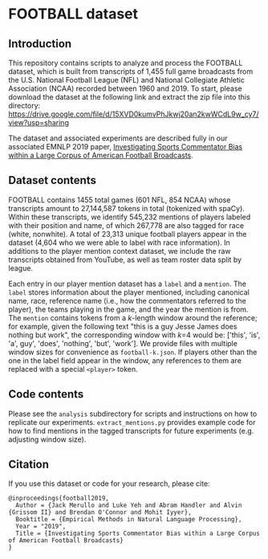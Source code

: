 # FOOTBALL dataset

## Introduction

This repository contains scripts to analyze and process the FOOTBALL dataset, which is built from transcripts of 1,455 full game broadcasts from the U.S. National Football League (NFL) and National Collegiate Athletic Association (NCAA) recorded between 1960 and 2019. To start, please download the dataset at the following link and extract the zip file into this directory:
https://drive.google.com/file/d/15XVD0kumvPhJkwj20an2kwWCdL9w_cy7/view?usp=sharing 

The dataset and associated experiments are described fully in our associated EMNLP 2019 paper, [Investigating Sports Commentator Bias within a Large Corpus of American Football Broadcasts](https://arxiv.org/abs/1909.03343).

## Dataset contents
FOOTBALL contains 1455 total games (601 NFL, 854 NCAA) whose transcripts amount to 27,144,587 tokens in total (tokenized with spaCy). Within these transcripts, we identify 545,232 mentions of players labeled with their position and name, of which 267,778 are also tagged for race (white, nonwhite). A total of 23,313 unique football players appear in the dataset (4,604 who we were able to label with race information). In additions to the player mention context dataset, we include the raw transcripts obtained from YouTube, as well as team roster data split by league. 

Each entry in our player mention dataset has a `label` and a `mention`. The `label` stores information about the player mentioned, including canonical name, race, reference name (i.e., how the commentators referred to the player), the teams playing in the game, and the year the mention is from. The `mention` contains tokens from a *k*-length window around the reference; for example, given the following text "this is a guy Jesse James does nothing but work", the corresponding window with *k*=4 would be: ['this', 'is', 'a', guy', 'does', 'nothing', 'but', 'work']. We provide files with multiple window sizes for convenience as `football-k.json`. If players other than the one in the label field appear in the window, any references to them are replaced with a special `<player>` token.

## Code contents
Please see the `analysis` subdirectory for scripts and instructions on how to replicate our experiments.
`extract_mentions.py` provides example code for how to find mentions in the tagged transcripts for future experiments (e.g. adjusting window size).

## Citation
If you use this dataset or code for your research, please cite:

    @inproceedings{football2019,
      Author = {Jack Merullo and Luke Yeh and Abram Handler and Alvin {Grissom II} and Brendan O'Connor and Mohit Iyyer},
      Booktitle = {Empirical Methods in Natural Language Processing},
      Year = "2019",
      Title = {Investigating Sports Commentator Bias within a Large Corpus of American Football Broadcasts}
    }
